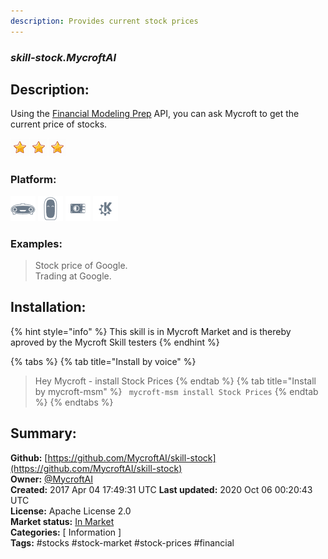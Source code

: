 ```yaml
---
description: Provides current stock prices
---
```


### _skill-stock.MycroftAI_  
## Description:  
Using the [Financial Modeling Prep](https://financialmodelingprep.com/developer/docs/) API, you can ask Mycroft to get the current price of stocks.  
  
![](../.gitbook/assets/star.png)![](../.gitbook/assets/star.png)![](../.gitbook/assets/star.png)  
  
### Platform:  
 ![Mark I](../.gitbook/assets/mark-1-icon.png)  ![Mark II](../.gitbook/assets/mark-2-icon.png)  ![Picroft](../.gitbook/assets/picroft-icon.png)  ![plasmoid](../.gitbook/assets/kde.png)   
### Examples:  
> Stock price of Google.  
> Trading at Google.  
  
## Installation:  
{% hint style="info" %}
This skill is in Mycroft Market and is thereby aproved by the Mycroft Skill testers
{% endhint %}
    
{% tabs %}
{% tab title="Install by voice" %}
> Hey Mycroft - install Stock Prices
{% endtab %}
  {% tab title="Install by mycroft-msm" %}
``` mycroft-msm install Stock Prices```
{% endtab %}
  {% endtabs %}
    
## Summary:  
**Github:** [https://github.com/MycroftAI/skill-stock](https://github.com/MycroftAI/skill-stock)  
**Owner:** [@MycroftAI](https://github.com/MycroftAI)  
**Created:** 2017 Apr 04 17:49:31 UTC  **Last updated:** 2020 Oct 06 00:20:43 UTC  
**License:** Apache License 2.0  
**Market status:** [In Market](https://market.mycroft.ai/skill/mycroft-stock)  
**Categories:** [ Information ]   
**Tags:** \#stocks \#stock-market \#stock-prices \#financial   
